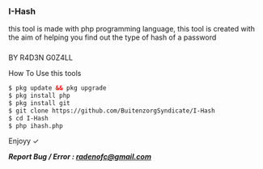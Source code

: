 ### I-Hash ###
this tool is made with php programming language, this tool is created with the aim of helping you find out the type of hash of a password
###

BY R4D3N G0Z4LL

How To Use this tools
```html
$ pkg update && pkg upgrade
$ pkg install php
$ pkg install git
$ git clone https://github.com/BuitenzorgSyndicate/I-Hash
$ cd I-Hash
$ php ihash.php
```
Enjoyy ✓

***Report Bug / Error : radenofc@gmail.com***
